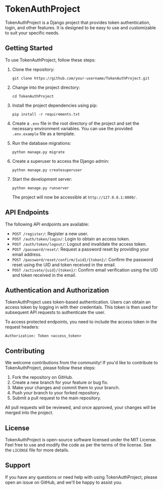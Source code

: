 # TokenAuthProject


TokenAuthProject is a Django project that provides token authentication, login, and other features. It is designed to be easy to use and customizable to suit your specific needs.

## Getting Started

To use TokenAuthProject, follow these steps:

1. Clone the repository:

   ```
   git clone https://github.com/your-username/TokenAuthProject.git
   ```

2. Change into the project directory:

   ```
   cd TokenAuthProject
   ```

3. Install the project dependencies using pip:

   ```
   pip install -r requirements.txt
   ```

4. Create a `.env` file in the root directory of the project and set the necessary environment variables. You can use the provided `.env.example` file as a template.

5. Run the database migrations:

   ```
   python manage.py migrate
   ```

6. Create a superuser to access the Django admin:

   ```
   python manage.py createsuperuser
   ```

7. Start the development server:

   ```
   python manage.py runserver
   ```

   The project will now be accessible at `http://127.0.0.1:8000/`.

## API Endpoints

The following API endpoints are available:

- `POST /register/`: Register a new user.
- `POST /auth/token/login/`: Login to obtain an access token.
- `POST /auth/token/logout/`: Logout and invalidate the access token.
- `POST /password/reset/`: Request a password reset by providing your email address.
- `POST /password/reset/confirm/{uid}/{token}/`: Confirm the password reset using the UID and token received in the email.
- `POST /activate/{uid}/{token}/`: Confirm email verification using the UID and token received in the email.

## Authentication and Authorization

TokenAuthProject uses token-based authentication. Users can obtain an access token by logging in with their credentials. This token is then used for subsequent API requests to authenticate the user.

To access protected endpoints, you need to include the access token in the request headers:

```
Authorization: Token <access_token>
```

## Contributing

We welcome contributions from the community! If you'd like to contribute to TokenAuthProject, please follow these steps:

1. Fork the repository on GitHub.
2. Create a new branch for your feature or bug fix.
3. Make your changes and commit them to your branch.
4. Push your branch to your forked repository.
5. Submit a pull request to the main repository.

All pull requests will be reviewed, and once approved, your changes will be merged into the project.

## License

TokenAuthProject is open-source software licensed under the MIT License. Feel free to use and modify the code as per the terms of the license. See the `LICENSE` file for more details.

## Support

If you have any questions or need help with using TokenAuthProject, please open an issue on GitHub, and we'll be happy to assist you.
